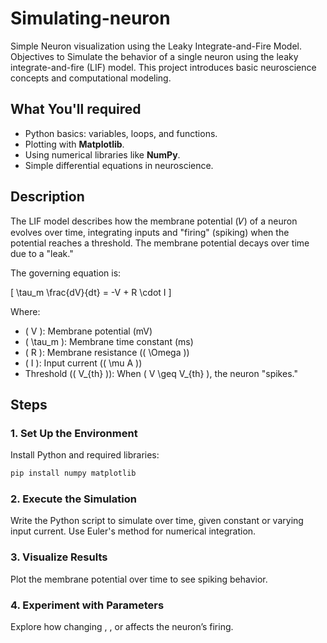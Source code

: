 # Simulating-neuron
Simple Neuron visualization using the Leaky Integrate-and-Fire Model. Objectives to Simulate the behavior of a single neuron using the leaky integrate-and-fire (LIF) model. This project introduces basic neuroscience concepts and computational modeling.

## What You'll required
- Python basics: variables, loops, and functions.
- Plotting with **Matplotlib**.
- Using numerical libraries like **NumPy**.
- Simple differential equations in neuroscience.

## Description
The LIF model describes how the membrane potential (𝑉) of a neuron evolves over time, integrating inputs and "firing" (spiking) when the potential reaches a threshold. The membrane potential decays over time due to a "leak."

The governing equation is:

\[
\tau_m \frac{dV}{dt} = -V + R \cdot I
\]

Where:
- \( V \): Membrane potential (mV)
- \( \tau_m \): Membrane time constant (ms)
- \( R \): Membrane resistance (\( \Omega \))
- \( I \): Input current (\( \mu A \))
- Threshold (\( V_{th} \)): When \( V \geq V_{th} \), the neuron "spikes."

## Steps

### 1. Set Up the Environment
Install Python and required libraries:
```bash
pip install numpy matplotlib
```
### 2. Execute the Simulation
Write the Python script to simulate  over time, given constant or varying input current. Use Euler's method for numerical integration.
### 3. Visualize Results
Plot the membrane potential over time to see spiking behavior.
### 4. Experiment with Parameters
Explore how changing , , or  affects the neuron’s firing.
